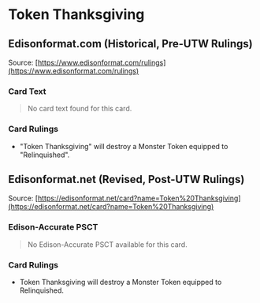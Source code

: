 # Token Thanksgiving

## Edisonformat.com (Historical, Pre-UTW Rulings)

Source: [https://www.edisonformat.com/rulings](https://www.edisonformat.com/rulings)

### Card Text

> No card text found for this card.

### Card Rulings

*   "Token Thanksgiving" will destroy a Monster Token equipped to "Relinquished".

## Edisonformat.net (Revised, Post-UTW Rulings)

Source: [https://edisonformat.net/card?name=Token%20Thanksgiving](https://edisonformat.net/card?name=Token%20Thanksgiving)

### Edison-Accurate PSCT

> No Edison-Accurate PSCT available for this card.

### Card Rulings

*   Token Thanksgiving will destroy a Monster Token equipped to Relinquished.
            